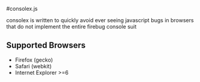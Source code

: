 #consolex.js

consolex is written to quickly avoid ever seeing javascript bugs in browsers that do not implement the entire firebug console suit

## Supported Browsers
-   Firefox (gecko)
-   Safari (webkit)
-   Internet Explorer >=6